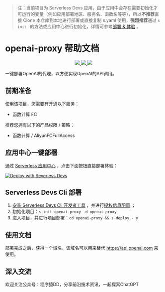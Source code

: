 
> 注：当前项目为 Serverless Devs 应用，由于应用中会存在需要初始化才可运行的变量（例如应用部署地区、服务名、函数名等等），所以**不推荐**直接 Clone 本仓库到本地进行部署或直接复制 s.yaml 使用，**强烈推荐**通过 `s init ` 的方法或应用中心进行初始化，详情可参考[部署 & 体验](#部署--体验) 。

# openai-proxy 帮助文档

<p align="center" class="flex justify-center">
    <a href="https://www.serverless-devs.com" class="ml-1">
    <img src="http://editor.devsapp.cn/icon?package=openai-proxy&type=packageType">
  </a>
  <a href="http://www.devsapp.cn/details.html?name=openai-proxy" class="ml-1">
    <img src="http://editor.devsapp.cn/icon?package=openai-proxy&type=packageVersion">
  </a>
  <a href="http://www.devsapp.cn/details.html?name=openai-proxy" class="ml-1">
    <img src="http://editor.devsapp.cn/icon?package=openai-proxy&type=packageDownload">
  </a>
</p>

<description>

一键部署OpenAI的代理，以方便实现OpenAI的API调用。

</description>

## 前期准备

使用该项目，您需要有开通以下服务：

- 函数计算 FC

推荐您拥有以下的产品权限 / 策略：

- 函数计算 / AliyunFCFullAccess

## 应用中心一键部署

通过 [Serverless 应用中心](https://fcnext.console.aliyun.com/applications/create?template=openai-proxy) ，点击下面按钮直接部署体验：

[![Deploy with Severless Devs](https://img.alicdn.com/imgextra/i1/O1CN01w5RFbX1v45s8TIXPz_!!6000000006118-55-tps-95-28.svg)](https://fcnext.console.aliyun.com/applications/create?template=openai-proxy)

## Serverless Devs Cli 部署

1. [安装 Serverless Devs Cli 开发者工具](https://www.serverless-devs.com/serverless-devs/install) ，并进行[授权信息配置](https://docs.serverless-devs.com/fc/config) ； 
2. 初始化项目：`s init openai-proxy -d openai-proxy `
3. 进入项目，并进行项目部署：`cd openai-proxy && s deploy - y`

## 使用文档

<usedetail id="flushContent">

部署完成之后，获得一个域名，该域名可以用来替代 https://api.openai.com 来使用。

</usedetail>

## 深入交流

欢迎关注公众号：程序猿DD，分享前沿技术资讯，一起探索ChatGPT


